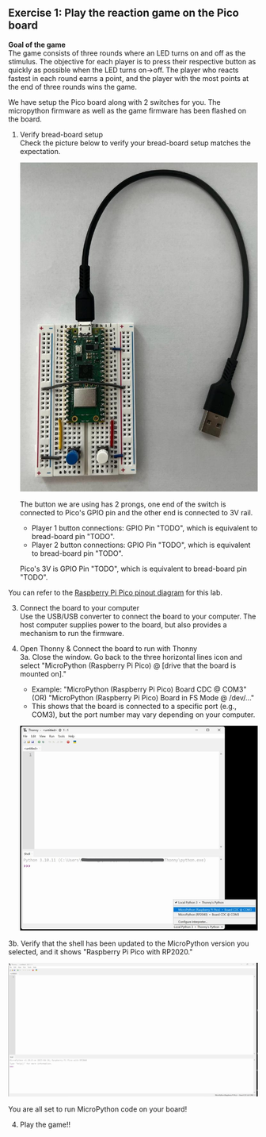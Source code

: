## Exercise 1: Play the reaction game on the Pico board

   **Goal of the game**<br>
    The game consists of three rounds where an LED turns on and off as the stimulus. The objective for each player is to press their respective button as quickly as possible when the LED turns on->off.
    The player who reacts fastest in each round earns a point, and the player with the most points at the end of three rounds wins the game.

   We have setup the Pico board along with 2 switches for you. The micropython firmware as well as the game firmware has been flashed on the board.
   
   1. Verify bread-board setup <br>
      Check the picture below to verify your bread-board setup matches the expectation. <br>

      ![Exercise 1: Board Setup](https://github.com/GHCFW/WorkshopExercise23/blob/main/images/Exercise_1_Board_Setup.JPEG)

      The button we are using has 2 prongs, one end of the switch is connected to Pico's GPIO pin and the other end is connected to 3V rail.
      - Player 1 button connections: GPIO Pin "TODO", which is equivalent to bread-board pin "TODO".
      - Player 2 button connections: GPIO Pin "TODO", which is equivalent to bread-board pin "TODO".

      Pico's 3V is GPIO Pin "TODO", which is equivalent to bread-board pin "TODO".

  You can refer to the [Raspberry Pi Pico pinout diagram](https://datasheets.raspberrypi.com/pico/Pico-R3-A4-Pinout.pdf?_gl=1*1ish86u*_ga*MTc0NDY1MTcyMC4xNjk0MDQ3NTcw*_ga_22FD70LWDS*MTY5NDA1MTUwNC4yLjAuMTY5NDA1MTUwNS4wLjAuMA..) for this lab.


  3. Connect the board to your computer <br>
     Use the USB/USB converter to connect the board to your computer.
     The host computer supplies power to the board, but also provides a mechanism to run the firmware.

  4. Open Thonny & Connect the board to run with Thonny <br>
     3a. Close the window. Go back to the three horizontal lines icon and select "MicroPython (Raspberry Pi Pico) @ [drive that the board is mounted on]."

       - Example: "MicroPython (Raspberry Pi Pico) Board CDC @ COM3" (OR) "MicroPython (Raspberry Pi Pico) Board in FS Mode @ /dev/..."
       - This shows that the board is connected to a specific port (e.g., COM3), but the port number may vary depending on your computer.

        ![MicroPython COM Port](https://github.com/GHCFW/WorkshopExercise23/blob/main/images/MicroPython_COM.jpg)

  3b. Verify that the shell has been updated to the MicroPython version you selected, and it shows "Raspberry Pi Pico with RP2020."

   ![RP2040 Shell](https://github.com/GHCFW/WorkshopExercise23/blob/main/images/rp2040_shell.jpg)

  You are all set to run MicroPython code on your board!
  
  4. Play the game!! <br>
